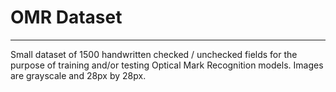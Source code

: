 # OMR Dataset
*************************************
Small dataset of 1500 handwritten checked / unchecked fields for the purpose of training and/or testing Optical Mark Recognition models. Images are grayscale and 28px by 28px.